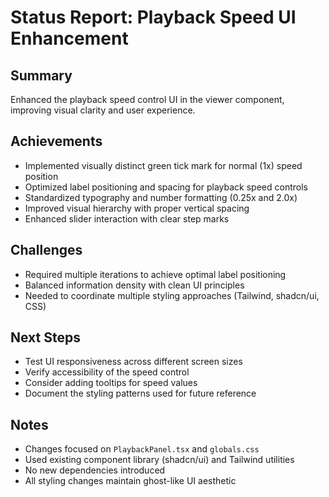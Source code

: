 # Status Report: Playback Speed UI Enhancement

## Summary
Enhanced the playback speed control UI in the viewer component, improving visual clarity and user experience.

## Achievements
- Implemented visually distinct green tick mark for normal (1x) speed position
- Optimized label positioning and spacing for playback speed controls
- Standardized typography and number formatting (0.25x and 2.0x)
- Improved visual hierarchy with proper vertical spacing
- Enhanced slider interaction with clear step marks

## Challenges
- Required multiple iterations to achieve optimal label positioning
- Balanced information density with clean UI principles
- Needed to coordinate multiple styling approaches (Tailwind, shadcn/ui, CSS)

## Next Steps
- Test UI responsiveness across different screen sizes
- Verify accessibility of the speed control
- Consider adding tooltips for speed values
- Document the styling patterns used for future reference

## Notes
- Changes focused on `PlaybackPanel.tsx` and `globals.css`
- Used existing component library (shadcn/ui) and Tailwind utilities
- No new dependencies introduced
- All styling changes maintain ghost-like UI aesthetic 